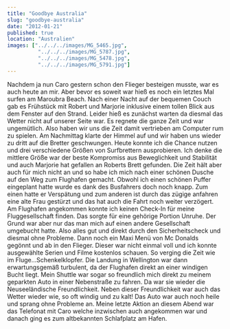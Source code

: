 ```yaml
---
title: "Goodbye Australia"
slug: "goodbye-australia"
date: "2012-01-21"
published: true
location: "Australien"
images: ["../../../images/MG_5465.jpg",
          "../../../images/MG_5787.jpg",
          "../../../images/MG_5478.jpg",
          "../../../images/MG_5791.jpg"]
---
```


Nachdem ja nun Caro gestern schon den Flieger besteigen musste, war es auch heute an mir. Aber bevor es soweit war hieß es noch ein letztes Mal surfen am Maroubra Beach. Nach einer Nacht auf der bequemen Couch gab es Frühstück mit Robert und Marjorie inklusive einem tollen Blick aus dem Fenster auf den Strand. Leider hieß es zunächst warten da diesmal das Wetter nicht auf unserer Seite war. Es regnete die ganze Zeit und war ungemütlich. Also haben wir uns die Zeit damit vertrieben am Computer rum zu spielen. Am Nachmittag klarte der Himmel auf und wir haben uns wieder zu dritt auf die Bretter geschwungen. Heute konnte ich die Chance nutzen und drei verschiedene Größen von Surfbrettern ausprobieren. Ich denke die mittlere Größe war der beste Kompromiss aus Beweglichkeit und Stabilität und auch Marjorie hat gefallen an Roberts Brett gefunden. Die Zeit hält aber auch für mich nicht an und so habe ich mich nach einer schönen Dusche auf den Weg zum Flughafen gemacht. Obwohl ich einen schönen Puffer eingeplant hatte wurde es dank des Busfahrers doch noch knapp. Zum einen hatte er Verspätung und zum anderen ist durch das zügige anfahren eine alte Frau gestürzt und das hat auch die Fahrt noch weiter verzögert. Am Flughafen angekommen konnte ich keinen Check-In für meine Fluggesellschaft finden. Das sorgte für eine gehörige Portion Unruhe. Der Grund war aber nur das man mich auf einen andere Gesellschaft umgebucht hatte. Also alles gut und direkt durch den Sicherheitscheck und diesmal ohne Probleme. Dann noch ein Maxi Menü von Mc Donalds gegönnt und ab in den Flieger. Dieser war nicht einmal voll und ich konnte ausgewählte Serien und Filme kostenlos schauen. So verging die Zeit wie im Fluge...Schenkelklopfer. Die Landung in Wellington war dann erwartungsgemäß turbulent, da der Flughafen direkt an einer windigen Bucht liegt.
Mein Shuttle war sogar so freundlich mich direkt zu meinem geparkten Auto in einer Nebenstraße zu fahren. Da war sie wieder die Neuseeländische Freundlichkeit. Neben dieser Freundlichkeit war auch das Wetter wieder wie, so oft windig und zu kalt! Das Auto war auch noch heile und sprang ohne Probleme an. Meine letzte Aktion an diesem Abend war das Telefonat mit Caro welche inzwischen auch angekommen war und danach ging es zum altbekannten Schlafplatz am Hafen.